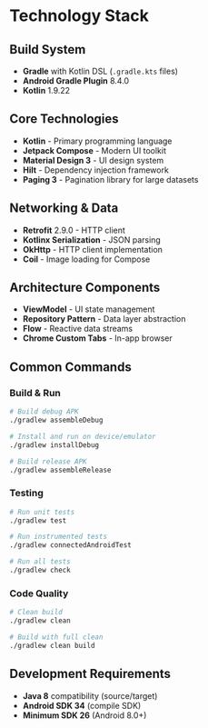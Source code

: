 # Technology Stack

## Build System
- **Gradle** with Kotlin DSL (`.gradle.kts` files)
- **Android Gradle Plugin** 8.4.0
- **Kotlin** 1.9.22

## Core Technologies
- **Kotlin** - Primary programming language
- **Jetpack Compose** - Modern UI toolkit
- **Material Design 3** - UI design system
- **Hilt** - Dependency injection framework
- **Paging 3** - Pagination library for large datasets

## Networking & Data
- **Retrofit** 2.9.0 - HTTP client
- **Kotlinx Serialization** - JSON parsing
- **OkHttp** - HTTP client implementation
- **Coil** - Image loading for Compose

## Architecture Components
- **ViewModel** - UI state management
- **Repository Pattern** - Data layer abstraction
- **Flow** - Reactive data streams
- **Chrome Custom Tabs** - In-app browser

## Common Commands

### Build & Run
```bash
# Build debug APK
./gradlew assembleDebug

# Install and run on device/emulator
./gradlew installDebug

# Build release APK
./gradlew assembleRelease
```

### Testing
```bash
# Run unit tests
./gradlew test

# Run instrumented tests
./gradlew connectedAndroidTest

# Run all tests
./gradlew check
```

### Code Quality
```bash
# Clean build
./gradlew clean

# Build with full clean
./gradlew clean build
```

## Development Requirements
- **Java 8** compatibility (source/target)
- **Android SDK 34** (compile SDK)
- **Minimum SDK 26** (Android 8.0+)